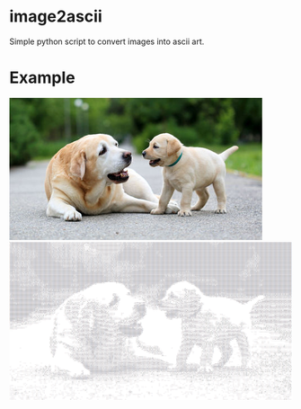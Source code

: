# image2ascii
Simple python script to convert images into ascii art.

# Example
![image](images/dog.jpg)
![image](ExampleDog.PNG)
